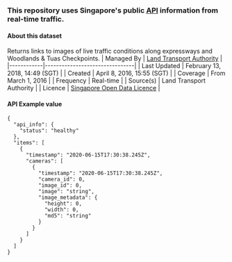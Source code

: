 
### This repository uses Singapore's public [API](https://data.gov.sg/dataset/traffic-images) information from real-time traffic. 

#### About this dataset

Returns links to images of live traffic conditions along expressways and Woodlands & Tuas Checkpoints.
|  Managed By  | [Land Transport Authority](https://data.gov.sg/dataset?organization=land-transport-authority)       |
|------------|--------------------------------|
| Last Updated | February 13, 2018, 14:49 (SGT) |
|    Created   | April 8, 2016, 15:55 (SGT)     |
|   Coverage   | From March 1, 2016             |
|   Frequency  | Real-time                      |
|   Source(s)  | Land Transport Authority       |
|    Licence   | [Singapore Open Data Licence](https://data.gov.sg/open-data-licence)    |

#### API Example value

```
{
  "api_info": {
    "status": "healthy"
  },
  "items": [
    {
      "timestamp": "2020-06-15T17:30:38.245Z",
      "cameras": [
        {
          "timestamp": "2020-06-15T17:30:38.245Z",
          "camera_id": 0,
          "image_id": 0,
          "image": "string",
          "image_metadata": {
            "height": 0,
            "width": 0,
            "md5": "string"
          }
        }
      ]
    }
  ]
}
```

